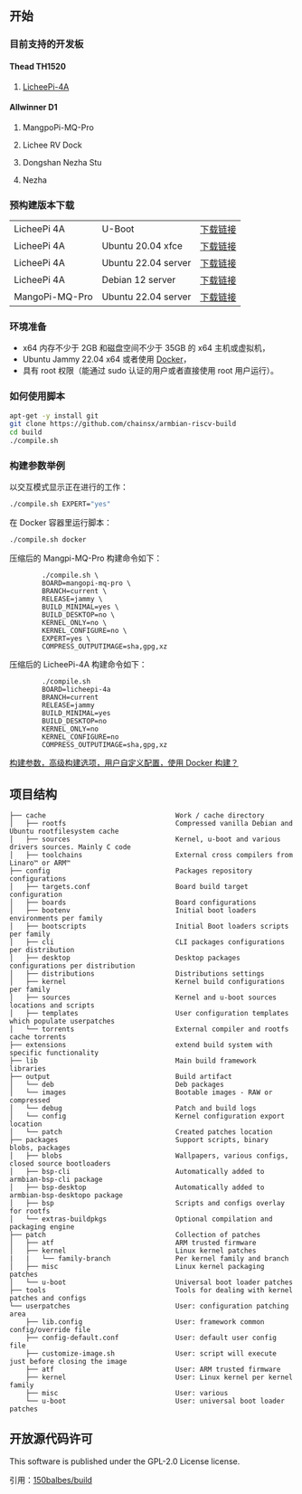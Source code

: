 ## 开始

### 目前支持的开发板

#### Thead TH1520

1.  [LicheePi-4A](./doc/licheepi-4a-install-guide.md)

#### Allwinner D1

1.  MangpoPi-MQ-Pro

2.  Lichee RV Dock

3.  Dongshan Nezha Stu

4.  Nezha

### 预构建版本下载

|  |  |  |
| :----- | :----- | :----- |
| LicheePi 4A | U-Boot  | [下载链接](https://github.com/chainsx/armbian-riscv-build/releases/download/20230708-1312/u-boot-with-spl.bin) |
| LicheePi 4A | Ubuntu 20.04 xfce  | [下载链接](https://github.com/chainsx/armbian-riscv-build/releases/download/20230708-1312/Armbian_23.05.15-riscv_Licheepi-4a_focal_current_5.10.113_xfce_desktop.img.xz) |
| LicheePi 4A | Ubuntu 22.04 server | [下载链接](https://github.com/chainsx/armbian-riscv-build/releases/download/20230708-1312/Armbian_23.05.15-riscv_Licheepi-4a_jammy_current_5.10.113.img.xz) |
| LicheePi 4A | Debian 12 server | [下载链接](https://github.com/chainsx/armbian-riscv-build/releases/download/20230708-1312/Armbian_23.05.15-riscv_Licheepi-4a_sid_current_5.10.113.img.xz) |
| MangoPi-MQ-Pro | Ubuntu 22.04 server | [下载链接](https://github.com/chainsx/armbian-riscv-build/releases/download/20230708-1312/Armbian_23.05.15-riscv_Mangopi-mq-pro_jammy_current_5.19.17.img.xz) |

### 环境准备

- x64 内存不少于 2GB 和磁盘空间不少于 35GB 的 x64 主机或虚拟机，
- Ubuntu Jammy 22.04 x64 或者使用 [Docker](https://docs.armbian.com/Developer-Guide_Building-with-Docker/)，
- 具有 root 权限（能通过 sudo 认证的用户或者直接使用 root 用户运行）。

### 如何使用脚本

```bash
apt-get -y install git
git clone https://github.com/chainsx/armbian-riscv-build
cd build
./compile.sh
```

### 构建参数举例

以交互模式显示正在进行的工作：

```bash
./compile.sh EXPERT="yes"
```

在 Docker 容器里运行脚本：

```bash
./compile.sh docker
```

压缩后的 Mangpi-MQ-Pro 构建命令如下：

```
        ./compile.sh \
        BOARD=mangopi-mq-pro \
        BRANCH=current \
        RELEASE=jammy \
        BUILD_MINIMAL=yes \
        BUILD_DESKTOP=no \
        KERNEL_ONLY=no \
        KERNEL_CONFIGURE=no \
        EXPERT=yes \
        COMPRESS_OUTPUTIMAGE=sha,gpg,xz
```

压缩后的 LicheePi-4A 构建命令如下：

```
        ./compile.sh
        BOARD=licheepi-4a
        BRANCH=current
        RELEASE=jammy
        BUILD_MINIMAL=yes
        BUILD_DESKTOP=no
        KERNEL_ONLY=no
        KERNEL_CONFIGURE=no
        COMPRESS_OUTPUTIMAGE=sha,gpg,xz
```

[构建参数，高级构建选项，用户自定义配置，使用 Docker 构建？](https://docs.armbian.com/Developer-Guide_Build-Preparation/)

## 项目结构

```text
├── cache                                Work / cache directory
│   ├── rootfs                           Compressed vanilla Debian and Ubuntu rootfilesystem cache
│   ├── sources                          Kernel, u-boot and various drivers sources. Mainly C code
│   ├── toolchains                       External cross compilers from Linaro™ or ARM™
├── config                               Packages repository configurations
│   ├── targets.conf                     Board build target configuration
│   ├── boards                           Board configurations
│   ├── bootenv                          Initial boot loaders environments per family
│   ├── bootscripts                      Initial Boot loaders scripts per family
│   ├── cli                              CLI packages configurations per distribution
│   ├── desktop                          Desktop packages configurations per distribution
│   ├── distributions                    Distributions settings
│   ├── kernel                           Kernel build configurations per family
│   ├── sources                          Kernel and u-boot sources locations and scripts
│   ├── templates                        User configuration templates which populate userpatches
│   └── torrents                         External compiler and rootfs cache torrents
├── extensions                           extend build system with specific functionality
├── lib                                  Main build framework libraries
├── output                               Build artifact
│   └── deb                              Deb packages
│   └── images                           Bootable images - RAW or compressed
│   └── debug                            Patch and build logs
│   └── config                           Kernel configuration export location
│   └── patch                            Created patches location
├── packages                             Support scripts, binary blobs, packages
│   ├── blobs                            Wallpapers, various configs, closed source bootloaders
│   ├── bsp-cli                          Automatically added to armbian-bsp-cli package 
│   ├── bsp-desktop                      Automatically added to armbian-bsp-desktopo package
│   ├── bsp                              Scripts and configs overlay for rootfs
│   └── extras-buildpkgs                 Optional compilation and packaging engine
├── patch                                Collection of patches
│   ├── atf                              ARM trusted firmware
│   ├── kernel                           Linux kernel patches
|   |   └── family-branch                Per kernel family and branch
│   ├── misc                             Linux kernel packaging patches
│   └── u-boot                           Universal boot loader patches
├── tools                                Tools for dealing with kernel patches and configs
└── userpatches                          User: configuration patching area
    ├── lib.config                       User: framework common config/override file
    ├── config-default.conf              User: default user config file
    ├── customize-image.sh               User: script will execute just before closing the image
    ├── atf                              User: ARM trusted firmware
    ├── kernel                           User: Linux kernel per kernel family
    ├── misc                             User: various
    └── u-boot                           User: universal boot loader patches
```

## 开放源代码许可

This software is published under the GPL-2.0 License license.

引用：[150balbes/build](https://github.com/150balbes/build)
